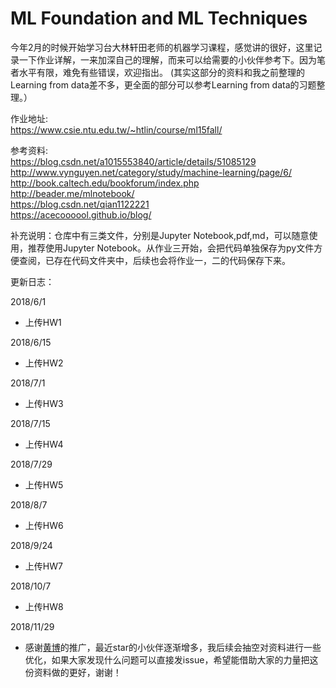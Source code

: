 # ML Foundation and ML Techniques

今年2月的时候开始学习台大林轩田老师的机器学习课程，感觉讲的很好，这里记录一下作业详解，一来加深自己的理解，而来可以给需要的小伙伴参考下。因为笔者水平有限，难免有些错误，欢迎指出。 (其实这部分的资料和我之前整理的Learning from data差不多，更全面的部分可以参考Learning from data的习题整理。）



作业地址:  
https://www.csie.ntu.edu.tw/~htlin/course/ml15fall/

参考资料:  
https://blog.csdn.net/a1015553840/article/details/51085129  
http://www.vynguyen.net/category/study/machine-learning/page/6/  
http://book.caltech.edu/bookforum/index.php  
http://beader.me/mlnotebook/  
https://blog.csdn.net/qian1122221  
https://acecoooool.github.io/blog/



补充说明：仓库中有三类文件，分别是Jupyter Notebook,pdf,md，可以随意使用，推荐使用Jupyter Notebook。从作业三开始，会把代码单独保存为py文件方便查阅，已存在代码文件夹中，后续也会将作业一，二的代码保存下来。  





更新日志：

2018/6/1

- 上传HW1

2018/6/15

- 上传HW2

2018/7/1

- 上传HW3

2018/7/15

- 上传HW4

2018/7/29

- 上传HW5

2018/8/7

- 上传HW6

2018/9/24

- 上传HW7

2018/10/7

- 上传HW8

2018/11/29

- 感谢[黄博](https://github.com/fengdu78)的推广，最近star的小伙伴逐渐增多，我后续会抽空对资料进行一些优化，如果大家发现什么问题可以直接发issue，希望能借助大家的力量把这份资料做的更好，谢谢！





